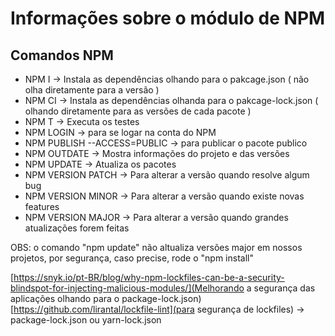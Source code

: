 # Informações sobre o módulo de NPM

## Comandos NPM

- NPM I -> Instala as dependências olhando para o pakcage.json ( não olha diretamente para a versão )
- NPM CI -> Instala as dependências olhanda para o pakcage-lock.json ( olhando diretamente para as versões de cada pacote )
- NPM T -> Executa os testes
- NPM LOGIN -> para se logar na conta do NPM
- NPM PUBLISH --ACCESS=PUBLIC -> para publicar o pacote publico
- NPM OUTDATE -> Mostra informações do projeto e das versões
- NPM UPDATE -> Atualiza os pacotes
- NPM VERSION PATCH -> Para alterar a versão quando resolve algum bug
- NPM VERSION MINOR -> Para alterar a versão quando existe novas features
- NPM VERSION MAJOR -> Para alterar a versão quando grandes atualizações forem feitas

OBS: o comando "npm update" não altualiza versões major em nossos projetos, por segurança, caso precise, rode o "npm install"

[https://snyk.io/pt-BR/blog/why-npm-lockfiles-can-be-a-security-blindspot-for-injecting-malicious-modules/](Melhorando a segurança das aplicações olhando para o package-lock.json)
[https://github.com/lirantal/lockfile-lint](para segurança de lockfiles) -> package-lock.json ou yarn-lock.json
